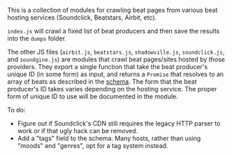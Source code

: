 This is a collection of modules for crawling beat pages from various beat hosting services (Soundclick, Beatstars, Airbit, etc).

`index.js` will crawl a fixed list of beat producers and then save the results into the `dumps` folder.

The other JS files (`airbit.js`, `beatstars.js`, `shadowville.js`, `soundclick.js`, and `soundgine.js`) are modules that crawl beat pages/sites hosted by those providers.
They export a single function that take the beat producer's unique ID (in some form) as input, and returns a `Promise` that resolves to an array of beats as described in the [schema](./schema.md).
The form that the beat producer's ID takes varies depending on the hosting service. The proper form of unique ID to use will be documented in the module.

To do:
- Figure out if Soundclick's CDN still requires the legacy HTTP parser to work or if that ugly hack can be removed.
- Add a "tags" field to the schema. Many hosts, rather than using "moods" and "genres", opt for a tag system instead.
